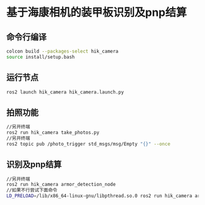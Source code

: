 # 基于海康相机的装甲板识别及pnp结算
## 命令行编译
```bash
colcon build --packages-select hik_camera
source install/setup.bash
```
## 运行节点
```bash
ros2 launch hik_camera hik_camera.launch.py
```
## 拍照功能
```bash
//另开终端
ros2 run hik_camera take_photos.py
//另开终端
ros2 topic pub /photo_trigger std_msgs/msg/Empty "{}" --once
```
## 识别及pnp结算
```bash
//另开终端
ros2 run hik_camera armor_detection_node
//如果不行尝试下面命令
LD_PRELOAD=/lib/x86_64-linux-gnu/libpthread.so.0 ros2 run hik_camera armor_detection_node --ros-args -p camera_topic:=/image_raw
```

